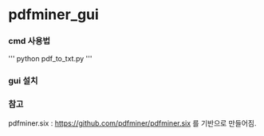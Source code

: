 # pdfminer_gui


### cmd 사용법

''' python pdf_to_txt.py '''


### gui 설치






### 참고 

pdfminer.six  :  https://github.com/pdfminer/pdfminer.six  를 기반으로 만들어짐.


